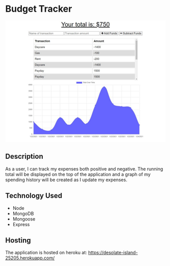 # Budget Tracker

![screenshot](public/images/screenshot.jpg)

## Description

As a user, I can track my expenses both positive and negative. The running total will be displayed on the top of the application and a graph of my spending history will be created as I update my expenses.

## Technology Used

* Node
* MongoDB
* Mongoose
* Express

## Hosting

The application is hosted on heroku at: https://desolate-island-25205.herokuapp.com/